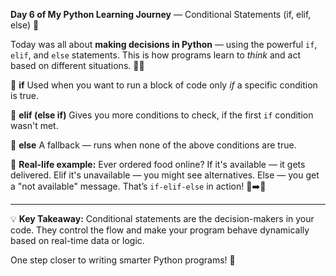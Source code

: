  **Day 6 of My Python Learning Journey** — Conditional Statements (if, elif, else) 🐍

Today was all about **making decisions in Python** — using the powerful `if`, `elif`, and `else` statements. This is how programs learn to *think* and act based on different situations. 🧠✨


🔹 **if**
Used when you want to run a block of code only *if* a specific condition is true.

🔸 **elif (else if)**
Gives you more conditions to check, if the first `if` condition wasn't met.

🔹 **else**
A fallback — runs when none of the above conditions are true.

📌 **Real-life example:**
Ever ordered food online?
If it's available — it gets delivered.
Elif it's unavailable — you might see alternatives.
Else — you get a "not available" message.
That’s `if-elif-else` in action! 🍕➡️🚫

---

💡 **Key Takeaway:** Conditional statements are the decision-makers in your code. They control the flow and make your program behave dynamically based on real-time data or logic.

One step closer to writing smarter Python programs! 💪
